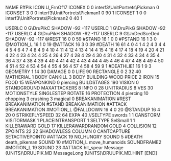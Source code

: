 NAME EffPik
ICON U_FrnOf17
ICONEX 0 0 interf3\UnitPortrets\Pickman 0
ICONSET 3 0 0 interf3\UnitPortrets\Pickman1 0 90 1
ICONSET 1 0 0 interf3\UnitPortrets\Pickman2 0 40 1

USERLC 			0 G\DruPikC SHADOW -92 -117
USERLC 			1 G\DruPikG SHADOW -92 -117
USERLC 			4 G\DruPikH SHADOW -92 -117
USERLC 			9 G\UnDedSceDed SHADOW -92 -117
@REST      16 0 0 59
#STAND     16 1 0 0
#PSTAND    16 1 3 0
@MOTION_L  16 1 0 19
@ATTACK    16 3 0 39
#DEATH     16 61 4 0 4 1 4 2 4 3 4 4 4 5 4 6 4 7 4 8 4 9 4 10 4 11 4 12 4 13 4 14 4 15 4 16 4 17 4 18 4 19 4 20 4 21 4 22 4 23 4 24 4 25 4 26 4 27 4 28 4 29 4 30 4 31 4 32 4 33 4 34 4 35 4 36 4 37 4 38 4 39 4 40 4 41 4 42 4 43 4 44 4 45 4 46 4 47 4 48 4 49 4 50 4 51 4 52 4 53 4 54 4 55 4 56 4 57 4 58 4 59 9 1
#DEATHLIE1 16 1 9 3
GEOMETRY 1 14 30
DAMAGE   0 0
LIFE     90
RECTANGLE 0 2 32 40
MATHERIAL 1 BODY
CANKILL 3 BODY BUILDING WOOD 
PRICE 2 IRON 15 FOOD 15
WEAPONKIND 0 piercing
BUILDSTAGES 190
VISION 0
STANDGROUND
MAXATTACKERS 8
INFO 0 28
UNITRADIUS 8
VES 30
MOTIONSTYLE SINGLESTEP
ROTATE 16
PROTECTION 4 piercing 10 chopping 3 crushing 3 magical 0
BREAKANIMATION #REST
BREAKANIMATION #STAND
BREAKANIMATION #ATTACK
BREAKANIMATION #MOTION_L
@FALLDOWN 16 4 0 20
@STANDUP  16 4 20 0
STRIKEFLYSPEED 32 64
EXPA 40
//SELTYPE swords 1 1
CANSTORM
VISITORMASK 1
PLACEINTRANSPORT 1
SELTYPE SelSmall 1 1
KILLERAWARD             GOLD 17
KILLERAWARDRANDOM       GOLD 4
COLLISION 12
ZPOINTS 22 22
SHADOWLESS
COLUMN 0
CANTCAPTURE
SETACTIVEPOINT0 	#ATTACK 19 
NO_HUNGRY
SOUND 5 #DEATH death_pikeman
SOUND 10 #MOTION_L move_humanoids
SOUNDFRAME2 #MOTION_L 19
SOUND 23 #ATTACK hit_spear
Message (UNITS)\DRUUPIK.MD
MessageLong (UNITS)\DRUUPIK.MD.HINT
[END]
